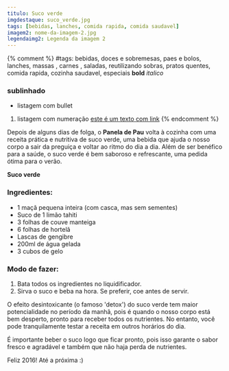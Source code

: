```yaml
---
titulo: Suco verde
imgdestaque: suco_verde.jpg
tags: [bebidas, lanches, comida rapida, comida saudavel]
imagem2: nome-da-imagem-2.jpg
legendaimg2: Legenda da imagem 2
---
```

{% comment %}
#tags: bebidas, doces e sobremesas, paes e bolos, lanches, massas , carnes , saladas, reutilizando sobras, pratos quentes, comida rapida, cozinha saudavel, especiais
**bold**
*italico*
### sublinhado
* listagem com bullet
1. listagem com numeração
[este é um texto com link](https://www.enderecodolink.com)
{% endcomment %}

Depois de alguns dias de folga, o **Panela de Pau** volta à cozinha com uma receita prática e nutritiva de suco verde, uma bebida que ajuda o nosso corpo a sair da preguiça e voltar ao ritmo do dia a dia. Além de ser benéfico para a saúde, o suco verde é bem saboroso e refrescante, uma pedida ótima para o verão. 

**Suco verde**

### Ingredientes: 

* 1 maçã pequena inteira (com casca, mas sem sementes)
* Suco de 1 limão tahiti
* 3 folhas de couve manteiga
* 6 folhas de hortelã
* Lascas de gengibre
* 200ml de água gelada
* 3 cubos de gelo

### Modo de fazer:

1. Bata todos os ingredientes no liquidificador. 
2. Sirva o suco e beba na hora. Se preferir, coe antes de servir. 

O efeito desintoxicante (o famoso 'detox') do suco verde tem maior potencialidade no período da manhã, pois é quando o nosso corpo está bem desperto, pronto para receber todos os nutrientes. No entanto, você pode tranquilamente testar a receita em outros horários do dia.

É importante beber o suco logo que ficar pronto, pois isso garante o sabor fresco e agradável e também que não haja perda de nutrientes. 

Feliz 2016! Até a próxima :)